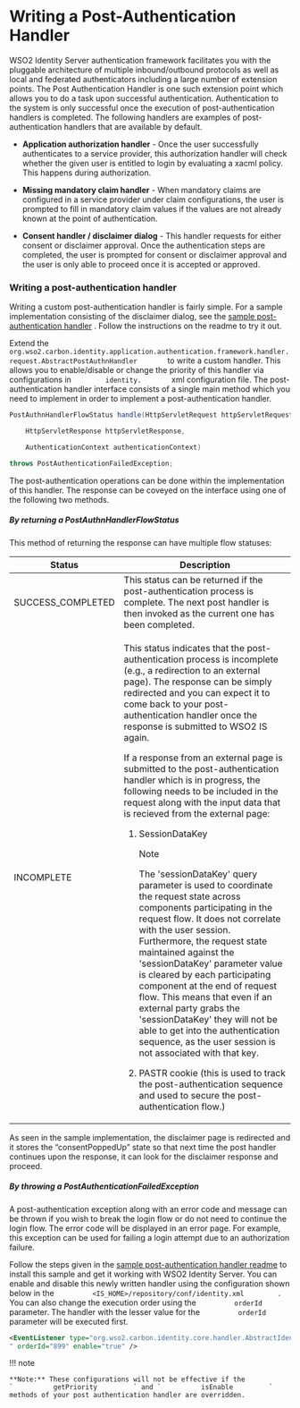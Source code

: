 # Writing a Post-Authentication Handler

WSO2 Identity Server authentication framework facilitates you with the
pluggable architecture of multiple inbound/outbound protocols as well as
local and federated authenticators including a large number of extension
points. The Post Authentication Handler is one such extension point
which allows you to do a task upon successful authentication.
Authentication to the system is only successful once the execution of
post-authentication handlers is completed. The following handlers are
examples of post-authentication handlers that are available by default.

-   **Application authorization handler** - Once the user successfully
    authenticates to a service provider, this authorization handler will
    check whether the given user is entitled to login by evaluating a
    xacml policy. This happens during authorization.  
      
-   **Missing mandatory claim handler** - When mandatory claims are
    configured in a service provider under claim configurations, the
    user is prompted to fill in mandatory claim values if the values are
    not already known at the point of authentication.  
      
-   **Consent handler / disclaimer dialog** - This handler requests for
    either consent or disclaimer approval. Once the authentication steps
    are completed, the user is prompted for consent or disclaimer
    approval and the user is only able to proceed once it is accepted or
    approved.

### Writing a post-authentication handler

Writing a custom post-authentication handler is fairly simple. For a
sample implementation consisting of the disclaimer dialog, see the
[sample post-authentication
handler](https://github.com/wso2/samples-is/tree/master/etc/sample-post-authentication-handler)
. Follow the instructions on the readme to try it out.

Extend the
`         org.wso2.carbon.identity.application.authentication.framework.handler.request.AbstractPostAuthnHandler        `
to write a custom handler. This allows you to enable/disable or change
the priority of this handler via configurations in
`         identity.        ` xml configuration file. The
post-authentication handler interface consists of a single main method
which you need to implement in order to implement a post-authentication
handler.

``` java
PostAuthnHandlerFlowStatus handle(HttpServletRequest httpServletRequest,

    HttpServletResponse httpServletResponse,

    AuthenticationContext authenticationContext)

throws PostAuthenticationFailedException;
```

The post-authentication operations can be done within the implementation
of this handler. The response can be coveyed on the interface using one
of the following two methods.  
  
##### By returning a PostAuthnHandlerFlowStatus

This method of returning the response can have multiple flow statuses:

<table>
<thead>
<tr class="header">
<th>Status</th>
<th>Description</th>
</tr>
</thead>
<tbody>
<tr class="odd">
<td>SUCCESS_COMPLETED</td>
<td>This status can be returned if the post-authentication process is complete. The next post handler is then invoked as the current one has been completed.</td>
</tr>
<tr class="even">
<td>INCOMPLETE</td>
<td><p>This status indicates that the post-authentication process is incomplete (e.g., a redirection to an external page). The response can be simply redirected and you can expect it to come back to your post-authentication handler once the response is submitted to WSO2 IS again.</p>
<p>If a response from an external page is submitted to the post-authentication handler which is in progress, the following needs to be included in the request along with the input data that is recieved from the external page:</p>
<ol>
<li><p>SessionDataKey</p></li>
<div class="admonition note">
<p class="admonition-title">Note</p>
<p>The 'sessionDataKey' query parameter is used to coordinate the request state across components participating in the request flow. It does not correlate with the user session. Furthermore, the request state maintained against the 'sessionDataKey' parameter value is cleared by each participating component at the end of request flow. This means that even if an external party grabs the 'sessionDataKey' they will not be able to get into the authentication sequence, as the user session is not associated with that key.</p>
</div>
<li><p>PASTR cookie (this is used to track the post-authentication sequence and used to secure the post-authentication flow.)</p></li>
</ol></td>
</tr>
</tbody>
</table>

As seen in the sample implementation, the disclaimer page is redirected
and it stores the “consentPoppedUp” state so that next time the post
handler continues upon the response, it can look for the disclaimer
response and proceed.  
  

##### By throwing a PostAuthenticationFailedException 

A post-authentication exception along with an error code and message can
be thrown if you wish to break the login flow or do not need to continue
the login flow. The error code will be displayed in an error page. For
example, this exception can be used for failing a login attempt due to
an authorization failure.

Follow the steps given in the [sample post-authentication handler
readme](https://github.com/wso2/samples-is/blob/master/etc/sample-post-authentication-handler/README.MD)
to install this sample and get it working with WSO2 Identity Server. You
can enable and disable this newly written handler using the
configuration shown below in the
`          <IS_HOME>/repository/conf/identity.xml         ` . You can
also change the execution order using the `          orderId         `
parameter. The handler with the lesser value for the
`          orderId         ` parameter will be executed first.

``` xml
<EventListener type="org.wso2.carbon.identity.core.handler.AbstractIdentityHandler" name="org.wso2.carbon.identity.post.authn.handler.disclaimer.DisclaimerPostAuthenticationHandler
" orderId="899" enable="true" />
```

!!! note
    
    **Note:** These configurations will not be effective if the
    `          getPriority         ` and `          isEnable         `
    methods of your post authentication handler are overridden.
    
